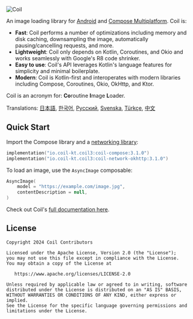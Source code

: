 ﻿![Coil](logo.svg)

An image loading library for [Android](https://www.android.com/) and [Compose Multiplatform](https://www.jetbrains.com/lp/compose-multiplatform/). Coil is:

- **Fast**: Coil performs a number of optimizations including memory and disk caching, downsampling the image, automatically pausing/cancelling requests, and more.
- **Lightweight**: Coil only depends on Kotlin, Coroutines, and Okio and works seamlessly with Google's R8 code shrinker.
- **Easy to use**: Coil's API leverages Kotlin's language features for simplicity and minimal boilerplate.
- **Modern**: Coil is Kotlin-first and interoperates with modern libraries including Compose, Coroutines, Okio, OkHttp, and Ktor.

Coil is an acronym for: **Co**routine **I**mage **L**oader.

Translations: [日本語](README-ja.md), [한국어](README-ko.md), [Русский](README-ru.md), [Svenska](README-sv.md), [Türkçe](README-tr.md), [中文](README-zh.md)

## Quick Start

Import the Compose library and a [networking library](https://coil-kt.github.io/coil/network/):

```kotlin
implementation("io.coil-kt.coil3:coil-compose:3.1.0")
implementation("io.coil-kt.coil3:coil-network-okhttp:3.1.0")
```

To load an image, use the `AsyncImage` composable:

```kotlin
AsyncImage(
    model = "https://example.com/image.jpg",
    contentDescription = null,
)
```

Check out Coil's [full documentation here](https://coil-kt.github.io/coil/getting_started/).

## License

    Copyright 2024 Coil Contributors

    Licensed under the Apache License, Version 2.0 (the "License");
    you may not use this file except in compliance with the License.
    You may obtain a copy of the License at

       https://www.apache.org/licenses/LICENSE-2.0

    Unless required by applicable law or agreed to in writing, software
    distributed under the License is distributed on an "AS IS" BASIS,
    WITHOUT WARRANTIES OR CONDITIONS OF ANY KIND, either express or implied.
    See the License for the specific language governing permissions and
    limitations under the License.
